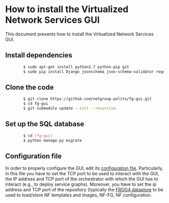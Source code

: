 # How to install the Virtualized Network Services GUI

This document presents how to install the Virtualized Network Services GUI.

## Install dependencies 

```sh
        $ sudo apt-get install python2.7 python-pip git
        $ sudo pip install Django jsonschema json-schema-validator requests
```

## Clone the code

```sh     
        $ git clone https://github.com/netgroup-polito/fg-gui.git
        $ cd fg-gui
        $ git submodule update --init --recursive
```
## Set up the SQL database

```sh
        $ cd [fg-gui]
        $ python manage.py migrate
```
## Configuration file

In order to properly configure the GUI, edit its [configuration file](https://github.com/netgroup-polito/fg-gui/blob/master/config/default-config.ini). Particularly, in this file you have to set the TCP port to be used to interact with the GUI, the IP address and TCP port of the orchestrator with which the GUI has to interact (e.g., to deploy service graphs). Moreover, you have to set the ip address and TCP port of the repository (typically the [FROG4 datastore](https://github.com/netgroup-polito/frog4-datastore) to be used to load/store NF templates and images, NF-FG, NF configuration.
